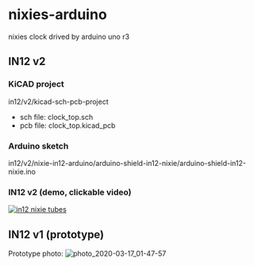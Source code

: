 # nixies-arduino
nixies clock  drived by arduino uno r3

## IN12 v2

### KiCAD project
in12/v2/kicad-sch-pcb-project
   - sch file: clock_top.sch
   - pcb file: clock_top.kicad_pcb

### Arduino sketch
in12/v2/nixie-in12-arduino/arduino-shield-in12-nixie/arduino-shield-in12-nixie.ino

### IN12 v2 (demo, clickable video)
[![in12 nixie tubes](http://img.youtube.com/vi/4i1YHq5AIks/sd2.jpg)](http://www.youtube.com/watch?v=4i1YHq5AIks)

## IN12 v1 (prototype)
Prototype photo:
![photo_2020-03-17_01-47-57](https://user-images.githubusercontent.com/36693675/76806087-8e46b800-67f1-11ea-8e3b-9800b658b4b0.jpg)

